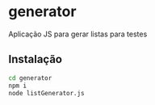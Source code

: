 # generator
Aplicação JS para gerar listas para testes

## Instalação

```sh
cd generator
npm i
node listGenerator.js
```
